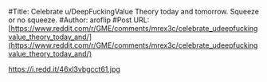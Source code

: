 #Title: Celebrate u/DeepFuckingValue Theory today and tomorrow. Squeeze or no squeeze.
#Author: aroflip
#Post URL: [https://www.reddit.com/r/GME/comments/mrex3c/celebrate_udeepfuckingvalue_theory_today_and/](https://www.reddit.com/r/GME/comments/mrex3c/celebrate_udeepfuckingvalue_theory_today_and/)


https://i.redd.it/46xl3vbgcct61.jpg